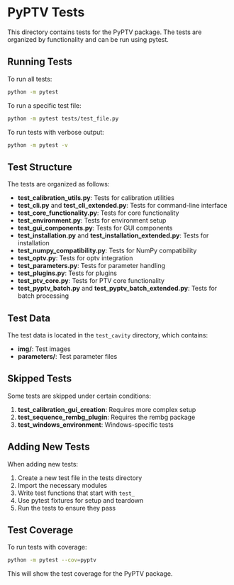 # PyPTV Tests

This directory contains tests for the PyPTV package. The tests are organized by functionality and can be run using pytest.

## Running Tests

To run all tests:

```bash
python -m pytest
```

To run a specific test file:

```bash
python -m pytest tests/test_file.py
```

To run tests with verbose output:

```bash
python -m pytest -v
```

## Test Structure

The tests are organized as follows:

- **test_calibration_utils.py**: Tests for calibration utilities
- **test_cli.py** and **test_cli_extended.py**: Tests for command-line interface
- **test_core_functionality.py**: Tests for core functionality
- **test_environment.py**: Tests for environment setup
- **test_gui_components.py**: Tests for GUI components
- **test_installation.py** and **test_installation_extended.py**: Tests for installation
- **test_numpy_compatibility.py**: Tests for NumPy compatibility
- **test_optv.py**: Tests for optv integration
- **test_parameters.py**: Tests for parameter handling
- **test_plugins.py**: Tests for plugins
- **test_ptv_core.py**: Tests for PTV core functionality
- **test_pyptv_batch.py** and **test_pyptv_batch_extended.py**: Tests for batch processing

## Test Data

The test data is located in the `test_cavity` directory, which contains:

- **img/**: Test images
- **parameters/**: Test parameter files

## Skipped Tests

Some tests are skipped under certain conditions:

1. **test_calibration_gui_creation**: Requires more complex setup
2. **test_sequence_rembg_plugin**: Requires the rembg package
3. **test_windows_environment**: Windows-specific tests

## Adding New Tests

When adding new tests:

1. Create a new test file in the tests directory
2. Import the necessary modules
3. Write test functions that start with `test_`
4. Use pytest fixtures for setup and teardown
5. Run the tests to ensure they pass

## Test Coverage

To run tests with coverage:

```bash
python -m pytest --cov=pyptv
```

This will show the test coverage for the PyPTV package.
